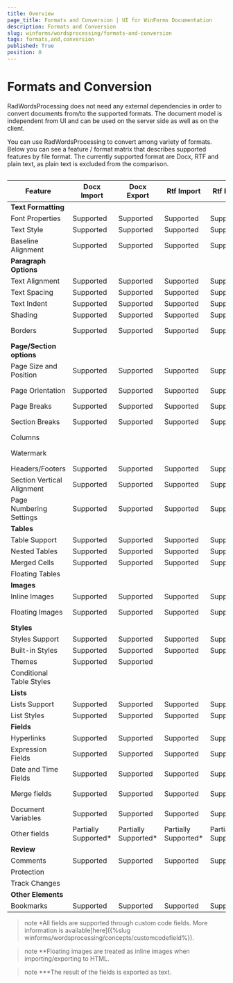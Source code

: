 ```yaml
---
title: Overview
page_title: Formats and Conversion | UI for WinForms Documentation
description: Formats and Conversion
slug: winforms/wordsprocessing/formats-and-conversion
tags: formats,and,conversion
published: True
position: 0
---
```


# Formats and Conversion



RadWordsProcessing does not need any external dependencies in order to convert documents from/to the supported formats. The document model is independent from UI and can be used on the server side as well as on the client.
      

You can use RadWordsProcessing to convert among variety of formats. Below you can see a feature / format matrix that describes supported features by file format. The currently supported format are Docx, RTF and plain text, as plain text is excluded from the comparison.
      

## 


| Feature | Docx Import | Docx Export | Rtf Import | Rtf Export | Html Import | Html Export | Pdf Export |
| ------ | ------ | ------ | ------ | ------ | ------ | ------ | ------ |
| __Text Formatting__ ||||||||
|Font Properties|Supported|Supported|Supported|Supported|Supported|Supported|Supported|
|Text Style|Supported|Supported|Supported|Supported|Supported|Supported|Supported|
|Baseline Alignment|Supported|Supported|Supported|Supported|Supported|Supported|Supported|
| __Paragraph Options__ ||||||||
|Text Alignment|Supported|Supported|Supported|Supported|Supported|Supported|Supported|
|Text Spacing|Supported|Supported|Supported|Supported|Supported|Supported|Supported|
|Text Indent|Supported|Supported|Supported|Supported|Supported|Supported|Supported|
|Shading|Supported|Supported|Supported|Supported|Supported|Supported||
|Borders|Supported|Supported|Supported|Supported|Not applicable|Not applicable||
| __Page/Section options__ ||||||||
|Page Size and Position|Supported|Supported|Supported|Supported|Not applicable|Not applicable|Supported|
|Page Orientation|Supported|Supported|Supported|Supported|Not applicable|Not applicable|Supported|
|Page Breaks|Supported|Supported|Supported|Supported|||Supported|
|Section Breaks|Supported|Supported|Supported|Supported|Not applicable|Not applicable|Supported|
|Columns||||||||
|Watermark|||||Not applicable|Not applicable||
|Headers/Footers|Supported|Supported|Supported|Supported|||Supported|
|Section Vertical Alignment|Supported|Supported|Supported|Supported|Not applicable|Not applicable||
|Page Numbering Settings|Supported|Supported|Supported|Supported|Not applicable|Not applicable|Supported|
| __Tables__ ||||||||
|Table Support|Supported|Supported|Supported|Supported|Supported|Supported|Supported|
|Nested Tables|Supported|Supported|Supported|Supported|Supported|Supported|Supported|
|Merged Cells|Supported|Supported|Supported|Supported|Supported|Supported|Supported|
|Floating Tables||||||||
| __Images__ ||||||||
|Inline Images|Supported|Supported|Supported|Supported|Supported|Supported|Supported|
|Floating Images|Supported|Supported|Supported|Supported|Partially Supported**|Partially Supported**||
| __Styles__ ||||||||
|Styles Support|Supported|Supported|Supported|Supported|Supported|Supported|Supported|
|Built-in Styles|Supported|Supported|Supported|Supported|Supported|Supported|Supported|
|Themes|Supported|Supported|||Supported|Supported|Supported|
|Conditional Table Styles||||||||
| __Lists__ ||||||||
|Lists Support|Supported|Supported|Supported|Supported|Supported|Supported|Supported|
|List Styles|Supported|Supported|Supported|Supported|Supported|Supported|Supported|
| __Fields__ ||||||||
|Hyperlinks|Supported|Supported|Supported|Supported|Supported|Supported|Supported|
|Expression Fields|Supported|Supported|Supported|Supported|Supported|Supported|Supported|
|Date and Time Fields|Supported|Supported|Supported|Supported|Not applicable|Partially Supported***|Partially Supported***|
|Merge fields|Supported|Supported|Supported|Supported|Not applicable|Partially Supported***|Partially Supported***|
|Document Variables|Supported|Supported|Supported|Supported|Not applicable|Partially Supported***|Partially Supported***|
|Other fields|Partially Supported*|Partially Supported*|Partially Supported*|Partially Supported*|Not applicable|Partially Supported***|Partially Supported***|
| __Review__ ||||||||
|Comments|Supported|Supported|Supported|Supported||||
|Protection|||||||Not applicable|
|Track Changes||||||||
| __Other Elements__ ||||||||
|Bookmarks|Supported|Supported|Supported|Supported||||

>note *All fields are supported through custom code fields. More information is available[here]({%slug winforms/wordsprocessing/concepts/customcodefield%}).
>


>note **Floating images are treated as inline images when importing/exporting to HTML.
>


>note ***The result of the fields is exported as text.
>

